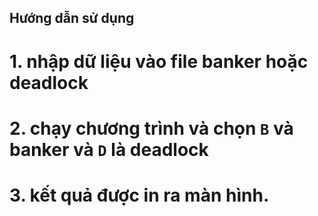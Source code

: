 ## Hướng dẫn sử dụng
# 1. nhập dữ liệu vào file banker hoặc deadlock 
# 2. chạy chương trình và chọn `B` và banker và `D` là deadlock 
# 3. kết quả được in ra màn hình.